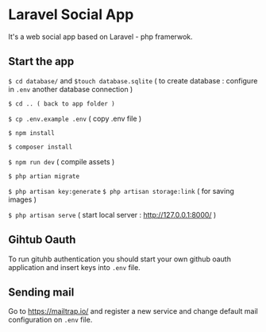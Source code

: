 # Laravel Social App

It's a web social app based on Laravel - php framerwok.

## Start the app

`$ cd database/` and `$touch database.sqlite`  ( to create database : configure in `.env` another database connection )

`$ cd .. ( back to app folder )`

`$ cp .env.example .env` ( copy .env file )

`$ npm install`

`$ composer install`

`$ npm run dev` ( compile assets )

`$ php artian migrate`

`$ php artisan key:generate`
`$ php artisan storage:link` ( for saving images )

`$ php artisan serve` ( start local server : http://127.0.0.1:8000/ )

## Gihtub Oauth

To run gituhb authentication you should start your own github oauth application and insert keys into `.env` file.

## Sending mail

Go to https://mailtrap.io/ and register a new service and change default mail configuration on `.env` file.

